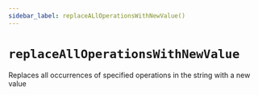 ```yaml
---
sidebar_label: replaceALlOperationsWithNewValue()
---
```


# `replaceAllOperationsWithNewValue`
Replaces all occurrences of specified operations in the string with a new value
